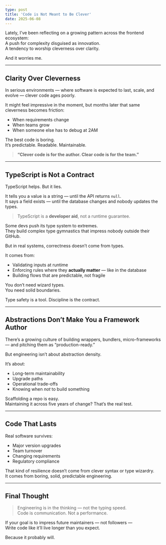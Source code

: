 ```yaml
---
type: post
title: 'Code is Not Meant to Be Clever'
date: 2025-06-08
---
```


Lately, I’ve been reflecting on a growing pattern across the frontend ecosystem:  
A push for complexity disguised as innovation.  
A tendency to worship cleverness over clarity.

And it worries me.

---

## Clarity Over Cleverness

In serious environments — where software is expected to last, scale, and evolve — clever code ages poorly.

It might feel impressive in the moment, but months later that same cleverness becomes friction:
- When requirements change  
- When teams grow  
- When someone else has to debug at 2AM  

The best code is boring.  
It’s predictable. Readable. Maintainable.

> **“Clever code is for the author. Clear code is for the team.”**

---

## TypeScript is Not a Contract

TypeScript helps. But it lies.

It tells you a value is a string — until the API returns `null`.  
It says a field exists — until the database changes and nobody updates the types.

> TypeScript is a **developer aid**, not a runtime guarantee.

Some devs push its type system to extremes.  
They build complex type gymnastics that impress nobody outside their GitHub.

But in real systems, correctness doesn’t come from types.

It comes from:
- Validating inputs at runtime  
- Enforcing rules where they **actually matter** — like in the database  
- Building flows that are predictable, not fragile

You don’t need wizard types.  
You need solid boundaries.

Type safety is a tool. Discipline is the contract.

---

## Abstractions Don’t Make You a Framework Author

There’s a growing culture of building wrappers, bundlers, micro-frameworks — and pitching them as “production-ready.”

But engineering isn’t about abstraction density.

It’s about:
- Long-term maintainability  
- Upgrade paths  
- Operational trade-offs  
- Knowing when *not* to build something  

Scaffolding a repo is easy.  
Maintaining it across five years of change? That’s the real test.

---

## Code That Lasts

Real software survives:
- Major version upgrades  
- Team turnover  
- Changing requirements  
- Regulatory compliance  

That kind of resilience doesn’t come from clever syntax or type wizardry.  
It comes from boring, solid, predictable engineering.

---

## Final Thought

> Engineering is in the thinking — not the typing speed.  
> Code is communication. Not a performance.

If your goal is to impress future maintainers — not followers —  
Write code like it’ll live longer than you expect.

Because it probably will.
